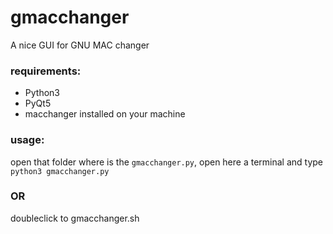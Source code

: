 # gmacchanger
A nice GUI for GNU MAC changer

### requirements:
- Python3
- PyQt5
- macchanger installed on your machine

### usage:
open that folder where is the `gmacchanger.py`, open here a terminal and type `python3 gmacchanger.py` 
### OR 
doubleclick to gmacchanger.sh
